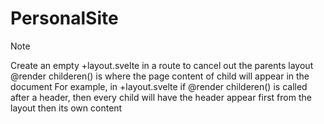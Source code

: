 # PersonalSite

> [!Note]
> Create an empty +layout.svelte in a route to cancel out the parents layout
> @render childeren() is where the page content of child will appear in the document
> For example, in +layout.svelte if @render childeren() is called after a header, then every child will have the header appear first from the layout then its own content